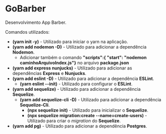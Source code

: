 # GoBarber

Desenvolvimento App Barber.

Comandos utilizados:

- **(yarn init -y)** - Utilizado para iniciar o yarn na aplicação.
- **(yarn add nodemon -D)** - Utilizado para adicionar a dependência
  **Nodemon**.
  - Adicionar também o comando **"scripts":{ "start": "nodemon
    caminhoArquivoIndex.js"}** no arquivo **package.json**
- **(yarn add express nunjucks)** - Utilizado para adicionar as dependências
  **Express** e **Nunjucks**.
- **(yarn add eslint -D)** - Utilizado para adicionar a dependência **ESLint**.
  - **(yarn eslint --init)** - Utilizado para configurar o **ESLint**.
- **(yarn add sequelize)** - Utilizado para adicionar a dependência
  **Sequelize**.
  - **(yarn add sequelize-cli -D)** - Utilizado para adicionar a dependência
    **Sequelize-Cli**.
    - **(npx sequelize init)** - Utilizado para inicializar o **Sequelize**.
    - **(npx sequelize migration:create --name=create-users)** - Utilizado para
      criar o _migration_ do **Sequelize**.
- **(yarn add pg)** - Utilizado para adicionar a dependência **Postgres**.
